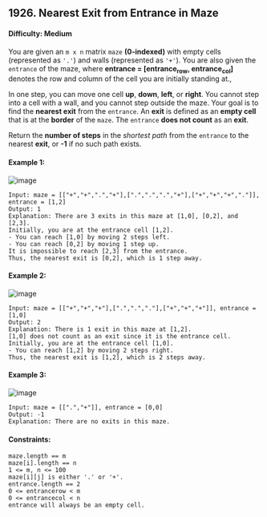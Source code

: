 ## 1926. Nearest Exit from Entrance in Maze

#### Difficulty: Medium

You are given an ```m x n``` matrix ```maze``` __(0-indexed)__ with empty cells (represented as ```'.'```) and walls (represented as ```'+'```). You are also given the ```entrance``` of the maze, where __entrance = [entrance<sub>row</sub>, entrance<sub>col</sub>]__ denotes the row and column of the cell you are initially standing at.,

In one step, you can move one cell __up__, __down__, __left__, or __right__. You cannot step into a cell with a wall, and you cannot step outside the maze. Your goal is to find the __nearest exit__ from the ```entrance```. An __exit__ is defined as an __empty cell__ that is at the __border__ of the ```maze```. The ```entrance``` __does not count__ as an __exit__.

Return the __number of steps__ in the _shortest path_ from the ```entrance``` to the nearest __exit__, or __-1__ if no such path exists.

#### Example 1:

![image](https://assets.leetcode.com/uploads/2021/06/04/nearest1-grid.jpg)

```
Input: maze = [["+","+",".","+"],[".",".",".","+"],["+","+","+","."]], entrance = [1,2]
Output: 1
Explanation: There are 3 exits in this maze at [1,0], [0,2], and [2,3].
Initially, you are at the entrance cell [1,2].
- You can reach [1,0] by moving 2 steps left.
- You can reach [0,2] by moving 1 step up.
It is impossible to reach [2,3] from the entrance.
Thus, the nearest exit is [0,2], which is 1 step away.
```

#### Example 2:

![image](https://assets.leetcode.com/uploads/2021/06/04/nearesr2-grid.jpg)

```
Input: maze = [["+","+","+"],[".",".","."],["+","+","+"]], entrance = [1,0]
Output: 2
Explanation: There is 1 exit in this maze at [1,2].
[1,0] does not count as an exit since it is the entrance cell.
Initially, you are at the entrance cell [1,0].
- You can reach [1,2] by moving 2 steps right.
Thus, the nearest exit is [1,2], which is 2 steps away.
```

#### Example 3:

![image](https://assets.leetcode.com/uploads/2021/06/04/nearest3-grid.jpg)

```
Input: maze = [[".","+"]], entrance = [0,0]
Output: -1
Explanation: There are no exits in this maze.
```

#### Constraints:
```
maze.length == m
maze[i].length == n
1 <= m, n <= 100
maze[i][j] is either '.' or '+'.
entrance.length == 2
0 <= entrancerow < m
0 <= entrancecol < n
entrance will always be an empty cell.
```
